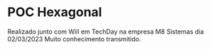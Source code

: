 # POC Hexagonal

Realizado junto com Will em TechDay na empresa M8 Sistemas dia 02/03/2023
Muito conhecimento transmitido.
